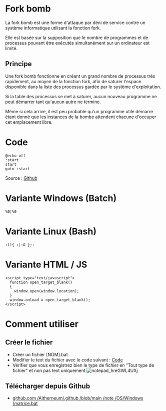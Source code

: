 # Fork bomb
La fork bomb est une forme d'attaque par déni de service contre un système informatique utilisant la fonction fork.  

Elle est basée sur la supposition que le nombre de programmes et de processus pouvant être exécutés simultanément sur un ordinateur est limité.

## Principe
Une fork bomb fonctionne en créant un grand nombre de processus très rapidement, au moyen de la fonction fork, afin de saturer l'espace disponible dans la liste des processus gardée par le système d'exploitation.  

Si la table des processus se met à saturer, aucun nouveau programme ne peut démarrer tant qu'aucun autre ne termine.  

Même si cela arrive, il est peu probable qu'un programme utile démarre étant donné que les instances de la bombe attendent chacune d'occuper cet emplacement libre.

# Code
```
@echo off
:start
start
goto :start
```
Source : [Github](#Télécharger-depuis-Github)

# Variante Windows (Batch)
```
%0|%0
```

# Variante Linux (Bash)
```
:(){ :|:& };:
```

# Variante HTML / JS
```
<script type="text/javascript">
  function open_target_blank() 
  {
    window.open(window.location);
  }
  window.onload = open_target_blank();
</script>
```

# Comment utiliser

## Créer le fichier
- Créer un fichier [NOM].bat
- Modifier le text du fichier avec le code suivant : [Code](#Code)
- Vérifier que vous enregistrez bien le type de fichier en "Tout type de fichier" et non pas text uniquement
![notepad_hreGWL4UXj](https://github.com/Altherneum/.github/assets/84735589/940ea3b0-9e4b-4668-9af0-2eecbf35db47)

## Télécharger depuis Github
- [github.com /Altherneum/.github /blob/main /note /OS/Windows /matrice.bat](https://github.com/Altherneum/.github/blob/main/note/OS/Windows/matrice.bat)